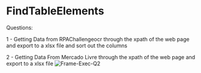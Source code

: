 # FindTableElements

Questions:

1 - Getting Data from RPAChallengeocr through the xpath of the web page and export to a xlsx file and sort out the columns 

2 - Getting Data From Mercado Livre through the xpath of the web page and export to a xlsx file
![Frame-Exec-Q2](https://user-images.githubusercontent.com/114637779/217602844-6fcd56c8-39fe-489c-93f2-cf93a01254e0.png)
